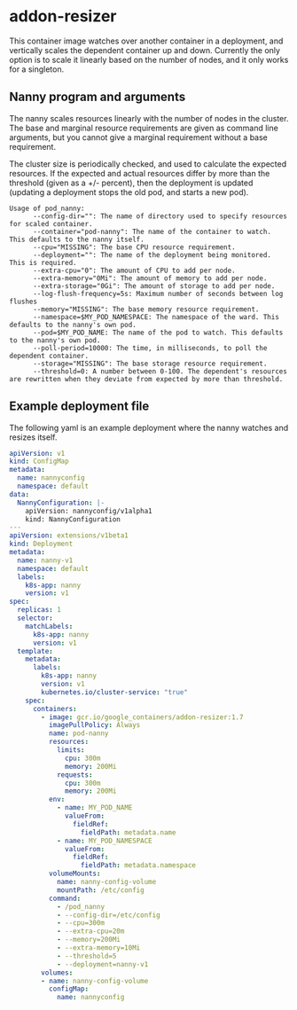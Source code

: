 # addon-resizer

This container image watches over another container in a deployment, and
vertically scales the dependent container up and down. Currently the only
option is to scale it linearly based on the number of nodes, and it only works
for a singleton.

## Nanny program and arguments

The nanny scales resources linearly with the number of nodes in the cluster. The base and marginal resource requirements are given as command line arguments, but you cannot give a marginal requirement without a base requirement.

The cluster size is periodically checked, and used to calculate the expected resources. If the expected and actual resources differ by more than the threshold (given as a +/- percent), then the deployment is updated (updating a deployment stops the old pod, and starts a new pod).

```
Usage of pod_nanny:
      --config-dir="": The name of directory used to specify resources for scaled container.
      --container="pod-nanny": The name of the container to watch. This defaults to the nanny itself.
      --cpu="MISSING": The base CPU resource requirement.
      --deployment="": The name of the deployment being monitored. This is required.
      --extra-cpu="0": The amount of CPU to add per node.
      --extra-memory="0Mi": The amount of memory to add per node.
      --extra-storage="0Gi": The amount of storage to add per node.
      --log-flush-frequency=5s: Maximum number of seconds between log flushes
      --memory="MISSING": The base memory resource requirement.
      --namespace=$MY_POD_NAMESPACE: The namespace of the ward. This defaults to the nanny's own pod.
      --pod=$MY_POD_NAME: The name of the pod to watch. This defaults to the nanny's own pod.
      --poll-period=10000: The time, in milliseconds, to poll the dependent container.
      --storage="MISSING": The base storage resource requirement.
      --threshold=0: A number between 0-100. The dependent's resources are rewritten when they deviate from expected by more than threshold.
```

## Example deployment file

The following yaml is an example deployment where the nanny watches and resizes itself.

```yaml
apiVersion: v1
kind: ConfigMap
metadata:
  name: nannyconfig
  namespace: default
data:
  NannyConfiguration: |-
    apiVersion: nannyconfig/v1alpha1
    kind: NannyConfiguration
---
apiVersion: extensions/v1beta1
kind: Deployment
metadata:
  name: nanny-v1
  namespace: default
  labels:
    k8s-app: nanny
    version: v1
spec:
  replicas: 1
  selector:
    matchLabels:
      k8s-app: nanny
      version: v1
  template:
    metadata:
      labels:
        k8s-app: nanny
        version: v1
        kubernetes.io/cluster-service: "true"
    spec:
      containers:
        - image: gcr.io/google_containers/addon-resizer:1.7
          imagePullPolicy: Always
          name: pod-nanny
          resources:
            limits:
              cpu: 300m
              memory: 200Mi
            requests:
              cpu: 300m
              memory: 200Mi
          env:
            - name: MY_POD_NAME
              valueFrom:
                fieldRef:
                  fieldPath: metadata.name
            - name: MY_POD_NAMESPACE
              valueFrom:
                fieldRef:
                  fieldPath: metadata.namespace
          volumeMounts:
            name: nanny-config-volume
            mountPath: /etc/config
          command:
            - /pod_nanny
            - --config-dir=/etc/config
            - --cpu=300m
            - --extra-cpu=20m
            - --memory=200Mi
            - --extra-memory=10Mi
            - --threshold=5
            - --deployment=nanny-v1
        volumes:
        - name: nanny-config-volume
          configMap:
            name: nannyconfig
```
